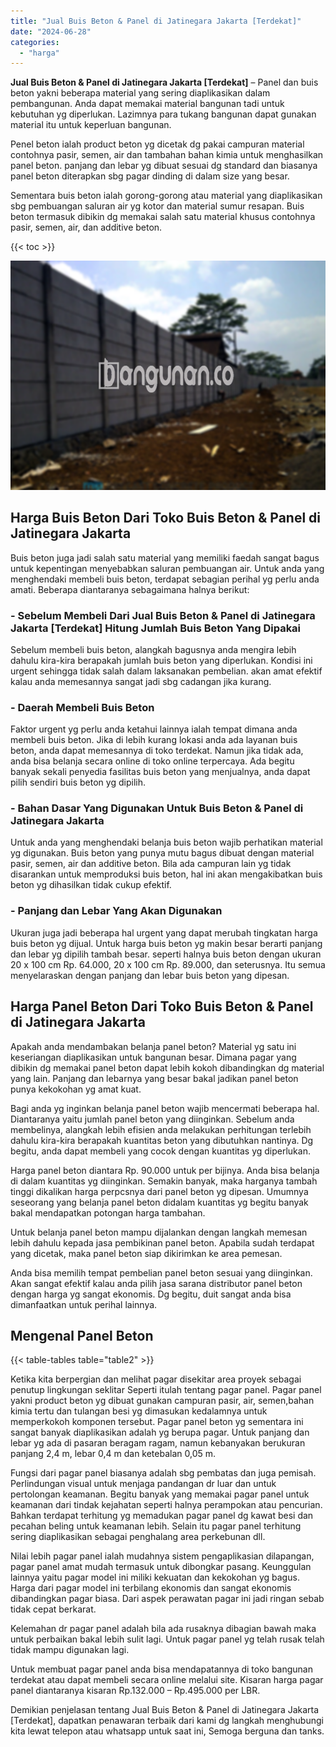 ```yaml
---
title: "Jual Buis Beton & Panel di Jatinegara Jakarta [Terdekat]"
date: "2024-06-28"
categories: 
  - "harga"
---
```


**Jual Buis Beton & Panel di Jatinegara Jakarta \[Terdekat\]** – Panel dan buis beton yakni beberapa material yang sering diaplikasikan dalam pembangunan. Anda dapat memakai material bangunan tadi untuk kebutuhan yg diperlukan. Lazimnya para tukang bangunan dapat gunakan material itu untuk keperluan bangunan.

Penel beton ialah product beton yg dicetak dg pakai campuran material contohnya pasir, semen, air dan tambahan bahan kimia untuk menghasilkan panel beton. panjang dan lebar yg dibuat sesuai dg standard dan biasanya panel beton diterapkan sbg pagar dinding di dalam size yang besar.

Sementara buis beton ialah gorong-gorong atau material yang diaplikasikan sbg pembuangan saluran air yg kotor dan material sumur resapan. Buis beton termasuk dibikin dg memakai salah satu material khusus contohnya pasir, semen, air, dan additive beton.

{{< toc >}}

![Jual Buis Beton & Panel di Jatinegara Jakarta [Terdekat]](/images/jual-panel-buis-beton-murah-48.png)

## Harga Buis Beton Dari Toko Buis Beton & Panel di Jatinegara Jakarta

Buis beton juga jadi salah satu material yang memiliki faedah sangat bagus untuk kepentingan menyebabkan saluran pembuangan air. Untuk anda yang menghendaki membeli buis beton, terdapat sebagian perihal yg perlu anda amati. Beberapa diantaranya sebagaimana halnya berikut:

### \- Sebelum Membeli Dari Jual Buis Beton & Panel di Jatinegara Jakarta \[Terdekat\] Hitung Jumlah Buis Beton Yang Dipakai

Sebelum membeli buis beton, alangkah bagusnya anda mengira lebih dahulu kira-kira berapakah jumlah buis beton yang diperlukan. Kondisi ini urgent sehingga tidak salah dalam laksanakan pembelian. akan amat efektif kalau anda memesannya sangat jadi sbg cadangan jika kurang.

### \- Daerah Membeli Buis Beton

Faktor urgent yg perlu anda ketahui lainnya ialah tempat dimana anda membeli buis beton. Jika di lebih kurang lokasi anda ada layanan buis beton, anda dapat memesannya di toko terdekat. Namun jika tidak ada, anda bisa belanja secara online di toko online terpercaya. Ada begitu banyak sekali penyedia fasilitas buis beton yang menjualnya, anda dapat pilih sendiri buis beton yg dipilih.

### \- Bahan Dasar Yang Digunakan Untuk Buis Beton & Panel di Jatinegara Jakarta

Untuk anda yang menghendaki belanja buis beton wajib perhatikan material yg digunakan. Buis beton yang punya mutu bagus dibuat dengan material pasir, semen, air dan additive beton. Bila ada campuran lain yg tidak disarankan untuk memproduksi buis beton, hal ini akan mengakibatkan buis beton yg dihasilkan tidak cukup efektif.

### \- Panjang dan Lebar Yang Akan Digunakan

Ukuran juga jadi beberapa hal urgent yang dapat merubah tingkatan harga buis beton yg dijual. Untuk harga buis beton yg makin besar berarti panjang dan lebar yg dipilih tambah besar. seperti halnya buis beton dengan ukuran 20 x 100 cm Rp. 64.000, 20 x 100 cm Rp. 89.000, dan seterusnya. Itu semua menyelaraskan dengan panjang dan lebar buis beton yang dipesan.

## Harga Panel Beton Dari Toko Buis Beton & Panel di Jatinegara Jakarta

Apakah anda mendambakan belanja panel beton? Material yg satu ini keseriangan diaplikasikan untuk bangunan besar. Dimana pagar yang dibikin dg memakai panel beton dapat lebih kokoh dibandingkan dg material yang lain. Panjang dan lebarnya yang besar bakal jadikan panel beton punya kekokohan yg amat kuat.

Bagi anda yg inginkan belanja panel beton wajib mencermati beberapa hal. Diantaranya yaitu jumlah panel beton yang diinginkan. Sebelum anda membelinya, alangkah lebih efisien anda melakukan perhitungan terlebih dahulu kira-kira berapakah kuantitas beton yang dibutuhkan nantinya. Dg begitu, anda dapat membeli yang cocok dengan kuantitas yg diperlukan.

Harga panel beton diantara Rp. 90.000 untuk per bijinya. Anda bisa belanja di dalam kuantitas yg diinginkan. Semakin banyak, maka harganya tambah tinggi dikalikan harga perpcsnya dari panel beton yg dipesan. Umumnya seseorang yang belanja panel beton didalam kuantitas yg begitu banyak bakal mendapatkan potongan harga tambahan.

Untuk belanja panel beton mampu dijalankan dengan langkah memesan lebih dahulu kepada jasa pembikinan panel beton. Apabila sudah terdapat yang dicetak, maka panel beton siap dikirimkan ke area pemesan.

Anda bisa memilih tempat pembelian panel beton sesuai yang diinginkan. Akan sangat efektif kalau anda pilih jasa sarana distributor panel beton dengan harga yg sangat ekonomis. Dg begitu, duit sangat anda bisa dimanfaatkan untuk perihal lainnya.

## Mengenal Panel Beton

{{< table-tables table="table2" >}}

Ketika kita berpergian dan melihat pagar disekitar area proyek sebagai penutup lingkungan seklitar Seperti itulah tentang pagar panel. Pagar panel yakni product beton yg dibuat gunakan campuran pasir, air, semen,bahan kimia tertu dan tulangan besi yg dimasukan kedalamnya untuk memperkokoh komponen tersebut. Pagar panel beton yg sementara ini sangat banyak diaplikasikan adalah yg berupa pagar. Untuk panjang dan lebar yg ada di pasaran beragam ragam, namun kebanyakan berukuran panjang 2,4 m, lebar 0,4 m dan ketebalan 0,05 m.

Fungsi dari pagar panel biasanya adalah sbg pembatas dan juga pemisah. Perlindungan visual untuk menjaga pandangan dr luar dan untuk pertolongan keamanan. Begitu banyak yang memakai pagar panel untuk keamanan dari tindak kejahatan seperti halnya perampokan atau pencurian. Bahkan terdapat terhitung yg memadukan pagar panel dg kawat besi dan pecahan beling untuk keamanan lebih. Selain itu pagar panel terhitung sering diaplikasikan sebagai penghalang area perkebunan dll.

Nilai lebih pagar panel ialah mudahnya sistem pengaplikasian dilapangan, pagar panel amat mudah termasuk untuk dibongkar pasang. Keunggulan lainnya yaitu pagar model ini miliki kekuatan dan kekokohan yg bagus. Harga dari pagar model ini terbilang ekonomis dan sangat ekonomis dibandingkan pagar biasa. Dari aspek perawatan pagar ini jadi ringan sebab tidak cepat berkarat.

Kelemahan dr pagar panel adalah bila ada rusaknya dibagian bawah maka untuk perbaikan bakal lebih sulit lagi. Untuk pagar panel yg telah rusak telah tidak mampu digunakan lagi.

Untuk membuat pagar panel anda bisa mendapatannya di toko bangunan terdekat atau dapat membeli secara online melalui site. Kisaran harga pagar panel diantaranya kisaran Rp.132.000 – Rp.495.000 per LBR.

Demikian penjelasan tentang Jual Buis Beton & Panel di Jatinegara Jakarta \[Terdekat\], dapatkan penawaran terbaik dari kami dg langkah menghubungi kita lewat telepon atau whatsapp untuk saat ini, Semoga berguna dan tanks.
